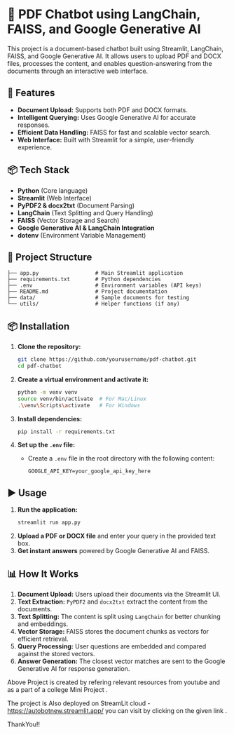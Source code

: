 # 📄 PDF Chatbot using LangChain, FAISS, and Google Generative AI

This project is a document-based chatbot built using Streamlit, LangChain, FAISS, and Google Generative AI. It allows users to upload PDF and DOCX files, processes the content, and enables question-answering from the documents through an interactive web interface.

## 🚀 Features
- **Document Upload:** Supports both PDF and DOCX formats.
- **Intelligent Querying:** Uses Google Generative AI for accurate responses.
- **Efficient Data Handling:** FAISS for fast and scalable vector search.
- **Web Interface:** Built with Streamlit for a simple, user-friendly experience.

## 📦 Tech Stack
- **Python** (Core language)
- **Streamlit** (Web Interface)
- **PyPDF2 & docx2txt** (Document Parsing)
- **LangChain** (Text Splitting and Query Handling)
- **FAISS** (Vector Storage and Search)
- **Google Generative AI & LangChain Integration**
- **dotenv** (Environment Variable Management)

## 📁 Project Structure
```plaintext
├── app.py                  # Main Streamlit application
├── requirements.txt        # Python dependencies
├── .env                    # Environment variables (API keys)
├── README.md               # Project documentation
├── data/                   # Sample documents for testing
└── utils/                  # Helper functions (if any)
```

## 📦 Installation
1. **Clone the repository:**
   ```bash
   git clone https://github.com/yourusername/pdf-chatbot.git
   cd pdf-chatbot
   ```

2. **Create a virtual environment and activate it:**
   ```bash
   python -m venv venv
   source venv/bin/activate  # For Mac/Linux
   .\venv\Scripts\activate   # For Windows
   ```

3. **Install dependencies:**
   ```bash
   pip install -r requirements.txt
   ```

4. **Set up the `.env` file:**
   - Create a `.env` file in the root directory with the following content:
     ```plaintext
     GOOGLE_API_KEY=your_google_api_key_here
     ```

## ▶️ Usage
1. **Run the application:**
   ```bash
   streamlit run app.py
   ```
2. **Upload a PDF or DOCX file** and enter your query in the provided text box.
3. **Get instant answers** powered by Google Generative AI and FAISS.

## 📊 How It Works
1. **Document Upload:** Users upload their documents via the Streamlit UI.
2. **Text Extraction:** `PyPDF2` and `docx2txt` extract the content from the documents.
3. **Text Splitting:** The content is split using `LangChain` for better chunking and embeddings.
4. **Vector Storage:** FAISS stores the document chunks as vectors for efficient retrieval.
5. **Query Processing:** User questions are embedded and compared against the stored vectors.
6. **Answer Generation:** The closest vector matches are sent to the Google Generative AI for response generation.

Above Project is created by refering relevant resources from youtube and as a part of a college Mini Project .

The project is Also deployed on StreamLit cloud - https://autobotnew.streamlit.app/ you can visit by clicking on the given link .

ThankYou!!

